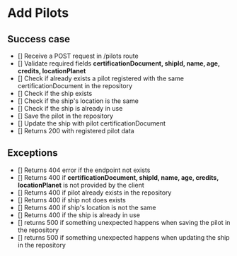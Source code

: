# Add Pilots

## Success case
- [] Receive a POST request in /pilots route
- [] Validate required fields **certificationDocument, shipId, name, age, credits, locationPlanet**
- [] Check if already exists a pilot registered with the same certificationDocument in the repository
- [] Check if the ship exists
- [] Check if the ship's location is the same
- [] Check if the ship is already in use
- [] Save the pilot in the repository
- [] Update the ship with pilot certificationDocument
- [] Returns 200 with registered pilot data

## Exceptions
- [] Returns 404 error if the endpoint not exists
- [] Returns 400 if **certificationDocument, shipId, name, age, credits, locationPlanet** is not provided by the client
- [] Returns 400 if pilot already exists in the repository
- [] Returns 400 if ship not does exists
- [] Returns 400 if ship's location is not the same
- [] Returns 400 if the ship is already in use
- [] returns 500 if something unexpected happens when saving the pilot in the repository
- [] returns 500 if something unexpected happens when updating the ship in the repository